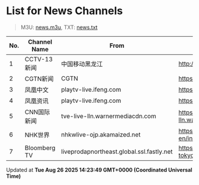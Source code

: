 # List for **News Channels**

> M3U: [news.m3u](/news.m3u), TXT: [news.txt](/txt/news.txt)

| No. | Channel Name | From | Source |
| --- | ------------ | ---- | ------ |
| 1 | CCTV-13 新闻 | 中国移动黑龙江 | <http://ottrrs.hl.chinamobile.com/PLTV/88888888/224/3221226537/index.m3u8> |
| 2 | CGTN新闻 | CGTN | <https://english-livebkali.cgtn.com/live/cgtn_news.m3u8> |
| 3 | 凤凰中文 | playtv-live.ifeng.com | <https://playtv-live.ifeng.com/live/06OLEGEGM4G_tv1.m3u8> |
| 4 | 凤凰资讯 | playtv-live.ifeng.com | <https://playtv-live.ifeng.com/live/06OLEEWQKN4_tv1.m3u8> |
| 5 | CNN国际新闻 | tve-live-lln.warnermediacdn.com | <https://tve-live-lln.warnermediacdn.com/hls/live/586495/cnngo/cnn_main/VIDEO_0_3564000.m3u8> |
| 6 | NHK世界 | nhkwlive-ojp.akamaized.net | <https://nhkwlive-ojp.akamaized.net/hls/live/2003459/nhkwlive-ojp-en/index_4M.m3u8> |
| 7 | Bloomberg TV | liveprodapnortheast.global.ssl.fastly.net | <https://liveprodapnortheast.global.ssl.fastly.net/ap1/Channel-APTVqvs-AWS-tokyo-1/Source-APTVqvs-1000-1_live.m3u8> |

Updated at **Tue Aug 26 2025 14:23:49 GMT+0000 (Coordinated Universal Time)**
